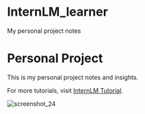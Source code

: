 # InternLM_learner
My personal project notes

# Personal Project

This is my personal project notes and insights.

For more tutorials, visit [InternLM Tutorial](https://github.com/InternLM/Tutorial).


![screenshot_24](https://github.com/user-attachments/assets/50bb9225-85b4-4fe8-b966-a854546baa2f)
